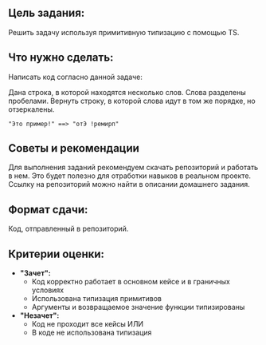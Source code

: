 ## Цель задания:

Решить задачу используя примитивную типизацию с помощью TS.

## Что нужно сделать:

Написать код согласно данной задаче:

Дана строка, в которой находятся несколько слов. Слова разделены пробелами. Вернуть строку, в которой слова идут в том же порядке, но отзеркалены.

``"Это пример!" ==> "отЭ !ремирп"``

## Советы и рекомендации

Для выполнения заданий рекомендуем скачать репозиторий и работать в нем. Это будет полезно для отработки навыков в реальном проекте. Ссылку на репозиторий можно найти в описании домашнего задания.

## **Формат сдачи:**

Код, отправленный в репозиторий.

## **Критерии оценки:**

- **"Зачет":**
    - Код корректно работает в основном кейсе и в граничных условиях
    - Использована типизация примитивов
    - Аргументы и возвращаемое значение функции типизированы
- **"Незачет":**
    - Код не проходит все кейсы ИЛИ
    - В коде не использована типизация
